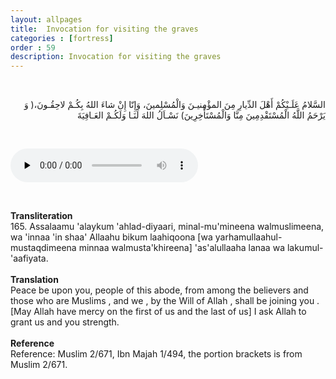 ```yaml
---
layout: allpages
title:  Invocation for visiting the graves
categories : [fortress]
order : 59
description: Invocation for visiting the graves
---
```

&nbsp;
<div class="arabictext" dir="RTL">

السَّلامُ عَلَـيْكُمْ أَهْلَ الدِّيارِ مِنَ المؤْمِنيـنَ وَالْمُسْلِمينَ، وَإِنّا إِنْ شاءَ اللهُ بِكُـمْ لاحِقُـونَ،( وَ يَرْحَمُ اللَّهُ الْمُسْتَقْدِمِينَ مِنَّا وَالْمُسْتَأْخِرِينَ) نَسْـاَلُ اللهَ لَنَـا وَلَكُـمْ العَـافِيَةَ

</div>

&nbsp;


<audio controls  preload="none">
  <source src="{{ site.baseurl }}/audio/fortress/165.mp3" type="audio/mpeg">
Your browser does not support the audio element.
</audio>

&nbsp;

<div class="duaextra" tabindex="0"> <div onclick = "void(0)"><strong>Transliteration</strong></div> <div class="extra">
165. Assalaamu 'alaykum 'ahlad-diyaari, minal-mu'mineena walmuslimeena, wa 'innaa 'in shaa' Allaahu bikum laahiqoona [wa yarhamullaahul-mustaqdimeena minnaa walmusta'khireena] 'as'alullaaha lanaa wa lakumul- 'aafiyata.

</div> </div> &nbsp;
<div class="duaextra" tabindex="0"> <div onclick = "void(0)"><strong>Translation</strong></div> <div class="extra">
Peace be upon you, people of this abode, from among the believers and those who are Muslims , and we , by the Will of Allah , shall be joining you . [May Allah have mercy on the first of us and the last of us] I ask Allah to grant us and you strength.

</div> </div> &nbsp;
<div class="duaextra" tabindex="0"> <div onclick = "void(0)"><strong>Reference</strong></div> <div class="extra">
Reference: Muslim 2/671, Ibn Majah 1/494, the portion brackets is from Muslim 2/671.

</div> </div>
